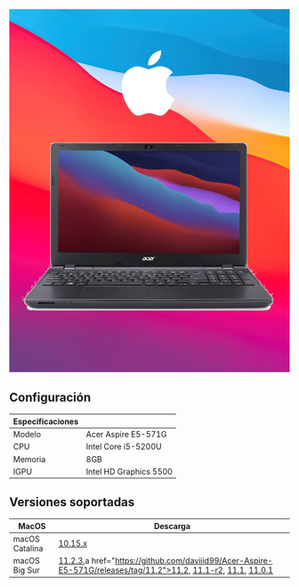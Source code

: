  <img src="acer.jpg">

## Configuración

| Especificaciones    |                                            |
| ------------------- | -------------------------------------------|
| Modelo              | Acer Aspire E5-571G                        |
| CPU                 | Intel Core i5-5200U                        |
| Memoria             | 8GB                                        |
| IGPU                | Intel HD Graphics 5500                     |

## Versiones soportadas

| MacOS               | Descarga                                   |  
| ------------------- | -------------------------------------------
| macOS Catalina      |  <a href="https://github.com/daviiid99/Acer-Aspire-E5-571G/releases/tag/Catalina">10.15.x</a>|
| macOS Big Sur       |  <a href="https://github.com/daviiid99/Acer-Aspire-E5-571G/releases/tag/11.2.3">11.2.3</a>,a href="https://github.com/daviiid99/Acer-Aspire-E5-571G/releases/tag/11.2">11.2</a>, <a href="https://github.com/daviiid99/Acer-Aspire-E5-571G/releases/tag/11.1-r2">11.1-r2</a>, <a href="https://github.com/daviiid99/Acer-Aspire-E5-571G/releases/tag/11.1">11.1</a>, <a href="https://github.com/daviiid99/Acer-Aspire-E5-571G/releases/tag/11.0.1">11.0.1</a>|
